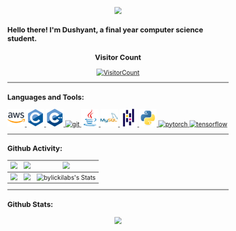 <p align="center">
  <img src="https://readme-typing-svg.herokuapp.com?color=%2336BCF7&lines=Hey+I'm+Dushyant+Raj">
</p>
<!-- [![Typing SVG](https://readme-typing-svg.herokuapp.com?color=%2336BCF7&lines=Hey+I'm+Kalash+Vasaniya)](https://git.io/typing-svg) -->
<h3 align="left">Hello there! I'm Dushyant, a final year computer science student.</h3>

<h3 align="center">Visitor Count</h3>
<a align="center" href="https://profile-counter.glitch.me/{dushyant-18}/count.svg">
  
  ![VisitorCount](https://profile-counter.glitch.me/{dushyant-18}/count.svg)  
  
</a>
<hr>
<h3 align="left">Languages and Tools:</h3>
<p align="left"> <a href="https://aws.amazon.com" target="_blank" rel="noreferrer"> <img src="https://raw.githubusercontent.com/devicons/devicon/master/icons/amazonwebservices/amazonwebservices-original-wordmark.svg" alt="aws" width="40" height="40"/> </a> <a href="https://www.cprogramming.com/" target="_blank" rel="noreferrer"> <img src="https://raw.githubusercontent.com/devicons/devicon/master/icons/c/c-original.svg" alt="c" width="40" height="40"/> </a> <a href="https://www.w3schools.com/cpp/" target="_blank" rel="noreferrer"> <img src="https://raw.githubusercontent.com/devicons/devicon/master/icons/cplusplus/cplusplus-original.svg" alt="cplusplus" width="40" height="40"/> </a> <a href="https://git-scm.com/" target="_blank" rel="noreferrer"> <img src="https://www.vectorlogo.zone/logos/git-scm/git-scm-icon.svg" alt="git" width="40" height="40"/> </a> <a href="https://www.java.com" target="_blank" rel="noreferrer"> <img src="https://raw.githubusercontent.com/devicons/devicon/master/icons/java/java-original.svg" alt="java" width="40" height="40"/> </a> <a href="https://www.mysql.com/" target="_blank" rel="noreferrer"> <img src="https://raw.githubusercontent.com/devicons/devicon/master/icons/mysql/mysql-original-wordmark.svg" alt="mysql" width="40" height="40"/> </a> <a href="https://pandas.pydata.org/" target="_blank" rel="noreferrer"> <img src="https://raw.githubusercontent.com/devicons/devicon/2ae2a900d2f041da66e950e4d48052658d850630/icons/pandas/pandas-original.svg" alt="pandas" width="40" height="40"/> </a> <a href="https://www.python.org" target="_blank" rel="noreferrer"> <img src="https://raw.githubusercontent.com/devicons/devicon/master/icons/python/python-original.svg" alt="python" width="40" height="40"/> </a> <a href="https://pytorch.org/" target="_blank" rel="noreferrer"> <img src="https://www.vectorlogo.zone/logos/pytorch/pytorch-icon.svg" alt="pytorch" width="40" height="40"/> </a> <a href="https://www.tensorflow.org" target="_blank" rel="noreferrer"> <img src="https://www.vectorlogo.zone/logos/tensorflow/tensorflow-icon.svg" alt="tensorflow" width="40" height="40"/> </a> </p>
<hr>

<h3 align="left">Github Activity:</h3>

|![](http://github-profile-summary-cards.vercel.app/api/cards/stats?username=dushyant-18&theme=github_dark)|![](http://github-profile-summary-cards.vercel.app/api/cards/productive-time?username=dushyant-18&theme=github_dark&utcOffset=8)|![](http://github-profile-summary-cards.vercel.app/api/cards/profile-details?username=dushyant-18&theme=github_dark)|
|---|---|---|
|![](http://github-profile-summary-cards.vercel.app/api/cards/repos-per-language?username=dushyant-18&theme=github_dark)|![](http://github-profile-summary-cards.vercel.app/api/cards/most-commit-language?username=dushyant-18&theme=github_dark)|![bylickilabs's Stats](https://github-readme-stats.vercel.app/api?username=dushyant-18&theme=vue-dark&show_icons=true&hide_border=true&count_private=true)|
---

<h3 align="left">Github Stats:</h3>
<div>
  <p align="center">
  <a href="https://github.com/ryo-ma/github-profile-trophy">
    <img align="center" margin="10" src="https://github-profile-trophy.vercel.app/?username=dushyant-18&column=7&margin-w=15&margin-h=15&theme=darkhub&no-bg=true"/>
  </a>
  </p>
</div>
